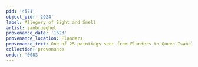 ```yaml
---
pid: '4571'
object_pid: '2924'
label: Allegory of Sight and Smell
artist: janbrueghel
provenance_date: '1623'
provenance_location: Flanders
provenance_text: One of 25 paintings sent from Flanders to Queen Isabel de Bourbon
collection: provenance
order: '0083'
---
```

